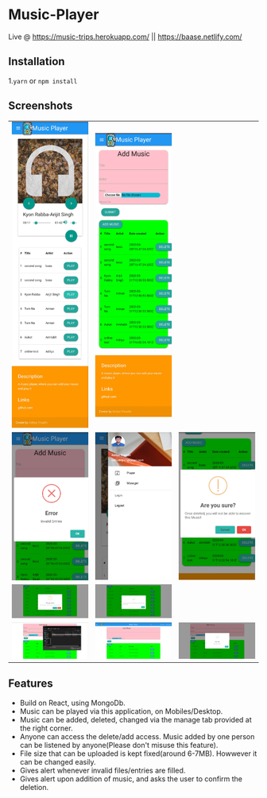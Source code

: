 # Music-Player
Live @ https://music-trips.herokuapp.com/   || https://baase.netlify.com/
## Installation

1.`yarn` or `npm install`  


## Screenshots

<table>
 
 <tr>
  <td align="center"><img src="https://github.com/adityatripathiiit/Music-Player/blob/master/screenshots/mobile2.jpg" width="300px;height:600px"/></td>
  <td align="center"><img src="https://github.com/adityatripathiiit/Music-Player/blob/master/screenshots/mobile6.jpg" width="300px;height:600px"/></td>
  
 </tr>
 <tr>
    <td align="center"><img src="https://github.com/adityatripathiiit/Music-Player/blob/master/screenshots/mobile8.jpg" width="300px;height:400px"/></td>
  <td align="center"><img src="https://github.com/adityatripathiiit/Music-Player/blob/master/screenshots/mobile4.jpg" width="300px;height:400px"/></td>
 <td align="center"><img src="https://github.com/adityatripathiiit/Music-Player/blob/master/screenshots/mobile10.jpg" width="300px;height:400px"/></td>
    
  </tr>
  
 <tr>
  <td align="center"><img src="https://github.com/adityatripathiiit/Music-Player/blob/master/screenshots/music_delete.png" width="500px;height:250px"/></td>
  <td align="center"><img src="https://github.com/adityatripathiiit/Music-Player/blob/master/screenshots/music_deleted.png" width="500px;height:250px"/></td>
     
 </tr>
 
 <tr>
  <td align="center"><img src="https://github.com/adityatripathiiit/Music-Player/blob/master/screenshots/file_upload.png" width="500px;height:250px"/></td>
  <td align="center"><img src="https://github.com/adityatripathiiit/Music-Player/blob/master/screenshots/manage.png" width="500px;height:250px"/></td>
 <td align="center"><img src="https://github.com/adityatripathiiit/Music-Player/blob/master/screenshots/music_added.png" width="500px;height:250px"/></td>
 </tr>
</table>

## Features 

* Build on React, using MongoDb. 
* Music can be played via this application, on Mobiles/Desktop.
* Music can be added, deleted, changed via the manage tab provided at the right corner.
* Anyone can access the delete/add access. Music added by one person can be listened by anyone(Please don't misuse this feature).
* File size that can be uploaded is kept fixed(around 6-7MB). Howwever it can be changed easily.
* Gives alert whenever invalid files/entries are filled.
* Gives alert upon addition of music, and asks the user to confirm the deletion.
